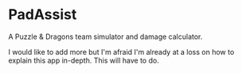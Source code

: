 # PadAssist
A Puzzle & Dragons team simulator and damage calculator.

I would like to add more but I'm afraid I'm already at a loss on how to explain this app in-depth. This will have to do.
